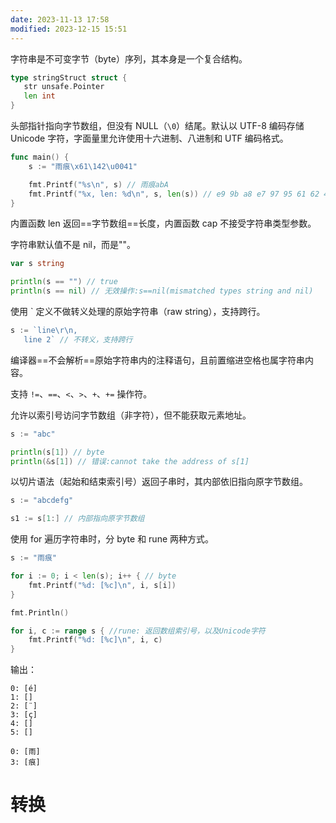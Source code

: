 ```yaml
---
date: 2023-11-13 17:58
modified: 2023-12-15 15:51
---
```


字符串是不可变字节（byte）序列，其本身是一个复合结构。
```go
type stringStruct struct {
   str unsafe.Pointer
   len int
}
```

头部指针指向字节数组，但没有 NULL（`\0`）结尾。默认以 UTF-8 编码存储 Unicode 字符，字面量里允许使用十六进制、八进制和 UTF 编码格式。
```go
func main() { 
	s := "雨痕\x61\142\u0041"

	fmt.Printf("%s\n", s) // 雨痕abA
	fmt.Printf("%x, len: %d\n", s, len(s)) // e9 9b a8 e7 97 95 61 62 41, len: 9
}
```

内置函数 len 返回==字节数组==长度，内置函数 cap 不接受字符串类型参数。

字符串默认值不是 nil，而是""。
```go
var s string

println(s == "") // true
println(s == nil) // 无效操作:s==nil(mismatched types string and nil)
```

使用  \`  定义不做转义处理的原始字符串（raw string），支持跨行。
```go
s := `line\r\n,
   line 2` // 不转义，支持跨行
```

编译器==不会解析==原始字符串内的注释语句，且前置缩进空格也属字符串内容。

支持 `!=`、`==`、`<`、`>`、`+`、`+=` 操作符。

允许以索引号访问字节数组（非字符），但不能获取元素地址。
```go
s := "abc"

println(s[1]) // byte
println(&s[1]) // 错误:cannot take the address of s[1]
```

以切片语法（起始和结束索引号）返回子串时，其内部依旧指向原字节数组。
```go
s := "abcdefg"

s1 := s[1:] // 内部指向原字节数组
```

使用 for 遍历字符串时，分 byte 和 rune 两种方式。
```go
s := "雨痕"

for i := 0; i < len(s); i++ { // byte
	fmt.Printf("%d: [%c]\n", i, s[i]) 
} 

fmt.Println()

for i, c := range s { //rune: 返回数组索引号，以及Unicode字符
	fmt.Printf("%d: [%c]\n", i, c)
}
```
输出：
```shell
0: [é]
1: []
2: [¨]
3: [ç]
4: []
5: []

0: [雨]
3: [痕]
```

# 转换

